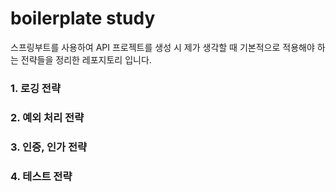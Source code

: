 # boilerplate study

스프링부트를 사용하여 API 프로젝트를 생성 시 제가 생각할 때 기본적으로 적용해야 하는 전략들을 정리한 레포지토리 입니다.

### 1. 로깅 전략

### 2. 예외 처리 전략

### 3. 인증, 인가 전략

### 4. 테스트 전략